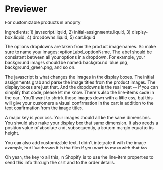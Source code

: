 Previewer
=========

For customizable products in Shopify

Ingredients: 1) javascript.liquid, 2) initial-assignments.liquid, 3) display-box.liquid, 4) dropdowns.liquid, 5) cart.liquid

The options dropdowns are taken from the product image names. So make sure to name your images: optionLabel_optionName. The label should be consistent
between all your options in a dropdown. For example, your background images should be named: background_blue.png, background_green.png, and so on.

The javascript is what changes the images in the display boxes. The initial assignments grab and parse the image titles from the product images. The display boxes are just that. And the dropdowns is the real meat -- if you can simplify that code, please let me know. There's also the line-items code in the cart. You'll want to shrink those images down with a little css, but this will give your customers a visual confirmation in the cart in addition to the text confirmation from the image titles.

A major key is your css. Your images should all be the same dimensions. You should also make your display box that same dimension. It also needs a position value of absolute and, subsequently, a bottom margin equal to its height. 

You can also add customizable text. I didn't integrate it with the image example, but I've thrown it in the files if you want to mess with that too. 

Oh yeah, the key to all this, in Shopify, is to use the line-item properties to send this info through the cart and to the order details.